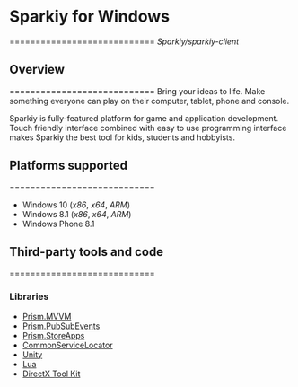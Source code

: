 # Sparkiy for Windows
============================
_Sparkiy/sparkiy-client_

## Overview
============================
Bring your ideas to life. Make something everyone can play on their computer, tablet, phone and console. 

Sparkiy is fully-featured platform for game and application development. Touch friendly interface combined with easy to use programming interface makes Sparkiy the best tool for kids, students and hobbyists. 

## Platforms supported
============================
- Windows 10 (_x86_, _x64_, _ARM_)
- Windows 8.1 (_x86_, _x64_, _ARM_)
- Windows Phone 8.1 

## Third-party tools and code
============================
### Libraries
- [Prism.MVVM](https://pnpmvvm.codeplex.com/)
- [Prism.PubSubEvents](http://pnppubsub.codeplex.com/)
- [Prism.StoreApps](http://prismwindowsruntime.codeplex.com/)
- [CommonServiceLocator](http://commonservicelocator.codeplex.com/)
- [Unity](http://unity.codeplex.com/)
- [Lua](http://lua.org/)
- [DirectX Tool Kit](http://directxtk.codeplex.com/)

